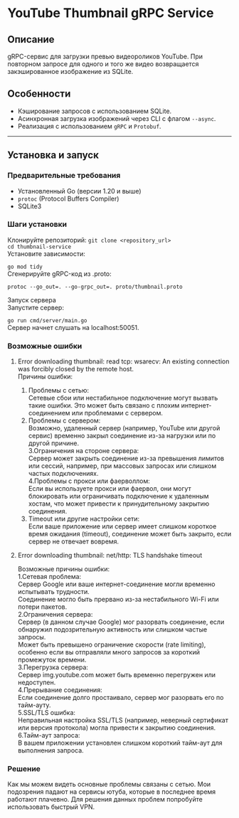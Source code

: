 # YouTube Thumbnail gRPC Service

## Описание
gRPC-сервис для загрузки превью видеороликов YouTube. При повторном запросе для одного и того же видео возвращается закэшированное изображение из SQLite.

## Особенности
- Кэширование запросов с использованием SQLite.
- Асинхронная загрузка изображений через CLI с флагом `--async`.
- Реализация с использованием `gRPC` и `Protobuf`.

---

## Установка и запуск

### Предварительные требования
- Установленный Go (версии 1.20 и выше)
- `protoc` (Protocol Buffers Compiler)
- SQLite3

### Шаги установки
Клонируйте репозиторий:
   ```git clone <repository_url>```  
```cd thumbnail-service```  
Установите зависимости:  

```go mod tidy```  
Сгенерируйте gRPC-код из .proto:  

```protoc --go_out=. --go-grpc_out=. proto/thumbnail.proto```  

Запуск сервера  
Запустите сервер:  

```go run cmd/server/main.go```  
Сервер начнет слушать на localhost:50051.

### Возможные ошибки
1. Error downloading thumbnail: read tcp: wsarecv: An existing connection was forcibly closed by the remote host.  
Причины ошибки:  
   1. Проблемы с сетью:  
      Сетевые сбои или нестабильное подключение могут вызвать такие ошибки. Это может быть связано с плохим интернет-соединением или проблемами с сервером.  
   2. Проблемы с сервером:  
      Возможно, удаленный сервер (например, YouTube или другой сервис) временно закрыл соединение из-за нагрузки или по другой причине.  
   3.Ограничения на стороне сервера:  
      Сервер может закрыть соединение из-за превышения лимитов или сессий, например, при массовых запросах или слишком частых подключениях.  
   4.Проблемы с прокси или фаерволлом:  
      Если вы используете прокси или фаервол, они могут блокировать или ограничивать подключение к удаленным хостам, что может привести к принудительному закрытию соединения.  
   5. Timeout или другие настройки сети:  
      Если ваше приложение или сервер имеет слишком короткое время ожидания (timeout), соединение может быть закрыто, если сервер не отвечает вовремя.  

2. Error downloading thumbnail: net/http: TLS handshake timeout  

   Возможные причины ошибки:  
   1.Сетевая проблема:  
      Сервер Google или ваше интернет-соединение могли временно испытывать трудности.  
      Соединение могло быть прервано из-за нестабильного Wi-Fi или потери пакетов.  
   2.Ограничения сервера:  
      Сервер (в данном случае Google) мог разорвать соединение, если обнаружил подозрительную активность или слишком частые запросы.  
      Может быть превышено ограничение скорости (rate limiting), особенно если вы отправляли много запросов за короткий промежуток времени.  
   3.Перегрузка сервера:  
      Сервер img.youtube.com может быть временно перегружен или недоступен.  
   4.Прерывание соединения:  
      Если соединение долго простаивало, сервер мог разорвать его по тайм-ауту.  
   5.SSL/TLS ошибка:  
      Неправильная настройка SSL/TLS (например, неверный сертификат или версия протокола) могла привести к закрытию соединения.  
   6.Тайм-аут запроса:  
      В вашем приложении установлен слишком короткий тайм-аут для выполнения запроса.  

### Решение

Как мы можем видеть основные проблемы связаны с сетью. Мои подозрения падают на сервисы ютуба, которые в последнее время работают плачевно. Для решения данных проблем попробуйте использовать быстрый VPN.

